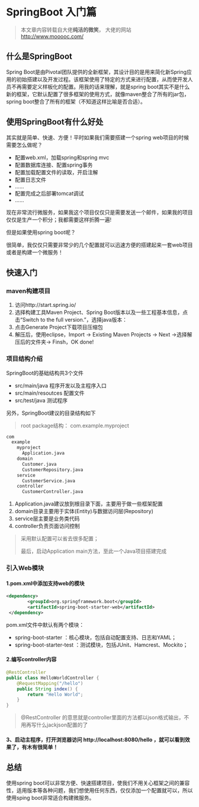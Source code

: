 # SpringBoot 入门篇

>本文章内容转载自大佬**纯洁的微笑**， 大佬的网站<http://www.mooooc.com/>

## 什么是SpringBoot

Spring Boot是由Pivotal团队提供的全新框架，其设计目的是用来简化新Spring应用的初始搭建以及开发过程。该框架使用了特定的方式来进行配置，从而使开发人员不再需要定义样板化的配置。用我的话来理解，就是spring boot其实不是什么新的框架，它默认配置了很多框架的使用方式，就像maven整合了所有的jar包，spring boot整合了所有的框架（不知道这样比喻是否合适）。

## 使用SpringBoot有什么好处

其实就是简单、快速、方便！平时如果我们需要搭建一个spring web项目的时候需要怎么做呢？

- 配置web.xml，加载spring和spring mvc
- 配置数据库连接、配置spring事务
- 配置加载配置文件的读取，开启注解
- 配置日志文件
- ......
- 配置完成之后部署tomcat调试
- ......

现在非常流行微服务，如果我这个项目仅仅只是需要发送一个邮件，如果我的项目仅仅是生产一个积分；我都需要这样折腾一遍!

但是如果使用spring boot呢？

很简单，我仅仅只需要非常少的几个配置就可以迅速方便的搭建起来一套web项目或者是构建一个微服务！

## 快速入门

### maven构建项目

1. 访问http://start.spring.io/
2. 选择构建工具Maven Project、Spring Boot版本以及一些工程基本信息，点击“Switch to the full version.”，选择java版本：
3. 点击Generate Project下载项目压缩包
4. 解压后，使用eclipse，Import -> Existing Maven Projects -> Next ->选择解压后的文件夹-> Finsh，OK done!

### 项目结构介绍

SpringBoot的基础结构共3个文件

- src/main/java 程序开发以及主程序入口
- src/main/resoutces 配置文件
- src/test/java 测试程序

另外，SpringBoot建议的目录结构如下

> root package结构： com.example.myproject

```xml
com
  example
    myproject
      Application.java
    domain
      Customer.java
      CustomerRepository.java
    service
      CustomerService.java
    controller
      CustomerController.java
```

1. Application.java建议放到根目录下面，主要用于做一些框架配置
2. domain目录主要用于实体(Entity)与数据访问层(Repository)
3. service层主要是业务类代码
4. controller负责页面访问控制

> 采用默认配置可以省去很多配置；
>
> 最后，启动Application main方法，至此一个Java项目搭建完成

### 引入Web模块

#### 1.pom.xml中添加支持web的模块

```xml
<dependency>
        <groupId>org.springframework.boot</groupId>
        <artifactId>spring-boot-starter-web</artifactId>
 </dependency>
```

pom.xml文件中默认有两个模块：

- spring-boot-starter ：核心模块，包括自动配置支持、日志和YAML；
- spring-boot-starter-test ：测试模块，包括JUnit、Hamcrest、Mockito；

#### 2.编写controller内容

```java
@RestController
public class HelloWorldController {
    @RequestMapping("/hello")
    public String index() {
        return "Hello World";
    }
}
```

> @RestController 的意思就是controller里面的方法都以json格式输出，不用再写什么jackjson配置的了

#### 3、启动主程序，打开浏览器访问 http://localhost:8080/hello ，就可以看到效果了，有木有很简单！

## 总结

使用spring boot可以非常方便、快速搭建项目，使我们不用关心框架之间的兼容性，适用版本等各种问题，我们想使用任何东西，仅仅添加一个配置就可以，所以使用sping boot非常适合构建微服务。